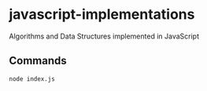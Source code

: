 # javascript-implementations

Algorithms and Data Structures implemented in JavaScript

## Commands

```
node index.js
```
